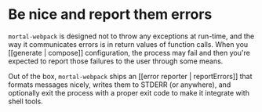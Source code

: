 # Be nice and report them errors

`mortal-webpack` is designed not to throw any exceptions at run-time, and the
way it communicates errors is in return values of function calls. When you
[[generate | compose]] configuration, the process may fail and then you're
expected to report those failures to the user through some means.

Out of the box, `mortal-webpack` ships an [[error reporter | reportErrors]]
that formats messages nicely, writes them to STDERR (or anywhere), and
optionally exit the process with a proper exit code to make it integrate with
shell tools.